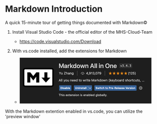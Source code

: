# Markdown Introduction

A quick 15-minute tour of getting things documented with Markdown&copy;

1. Install Visual Studio Code - the official editor of the MHS-Cloud-Team
   * https://code.visualstudio.com/Download
  
2. With vs.code installed, add the extensions for Markdown
   * ![Markdown Logo](./img/markdown_ext.png)



With the Markdown extention enabled in vs.code, you can utilize the 'preview window'


